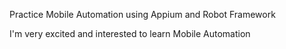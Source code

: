 Practice Mobile Automation using Appium and Robot Framework

I'm very excited and interested to learn Mobile Automation
